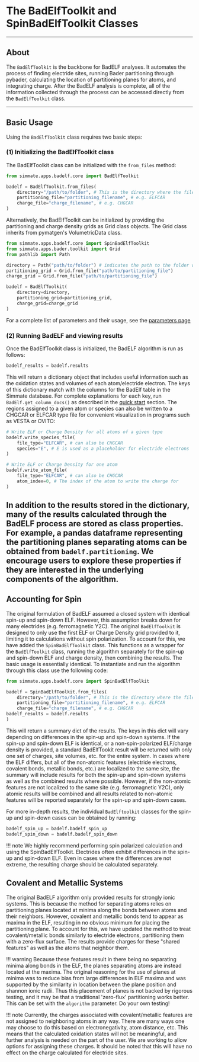 
# The BadElfToolkit and SpinBadElfToolkit Classes

--------------------------------------------------------------------------------

## About

The `BadElfToolkit` is the backbone for BadELF analyses. It automates the process of finding electride sites, running Bader partitioning through pybader, calculating the location of partitioning planes for atoms, and integrating charge. After the BadELF analysis is complete, all of the information collected through the process can be accessed directly from the `BadElfToolkit` class.

--------------------------------------------------------------------------------

## Basic Usage

Using the `BadElfToolkit` class requires two basic steps:

### (1) Initializing the BadElfToolkit class

The BadElfToolkit class can be initialized with the `from_files` method:
``` python
from simmate.apps.badelf.core import BadElfToolkit

badelf = BadElfToolkit.from_files(
    directory="/path/to/folder", # This is the directory where the files are located as well as the directory where BadELF will run
    partitioning_file="partitioning_filename", # e.g. ELFCAR
    charge_file="charge_filename", # e.g. CHGCAR
)
```

Alternatively, the BadElfToolkit can be initialized by providing the partitioning and charge density grids as Grid class objects. The Grid class inherits from pymatgen's VolumetricData class. 

``` python
from simmate.apps.badelf.core import SpinBadElfToolkit
from simmate.apps.bader.toolkit import Grid
from pathlib import Path

directory = Path("path/to/folder") # indicates the path to the folder where BadELF should run
partitioning_grid = Grid.from_file("path/to/partitioning_file")
charge_grid = Grid.from_file("path/to/partitioning_file")

badelf = BadElfToolkit(
    directory=directory,
    partitioning_grid=partitioning_grid,
    charge_grid=charge_grid        
)
```

For a complete list of parameters and their usage, see the [parameters page](../parameters.md)

### (2) Running BadELF and viewing results

Once the BadElfToolkit class is initialized, the BadELF algorithm is run as follows:

``` python
badelf_results = badelf.results
```

This will return a dictionary object that includes useful information such as the oxidation states and volumes of each atom/electride electron. The keys of this dictionary match with the columns for the BadElf table in the Simmate database. For complete explanations for each key, run `BadElf.get_column_docs()` as described in the [quick start](../quick_start.md) section. The regions assigned to a given atom or species can also be written to a CHGCAR or ELFCAR type file for convenient visualization in programs such as VESTA or OVITO:

```python
# Write ELF or Charge Density for all atoms of a given type
badelf.write_species_file(
    file_type="ELFCAR", # can also be CHGCAR
    species="E", # E is used as a placeholder for electride electrons
)

# Write ELF or Charge Density for one atom
badelf.write_atom_file(
    file_type="ELFCAR", # can also be CHGCAR
    atom_index=0, # The index of the atom to write the charge for
)
```

In addition to the results stored in the dictionary, many of the results calculated through the BadELF process are stored as class properties. For example, a pandas dataframe representing the partitioning planes separating atoms can be obtained from `badelf.partitioning`. We encourage users to explore these properties if they are interested in the underlying components of the algorithm.
--------------------------------------------------------------------------------

## Accounting for Spin

The original formulation of BadELF assumed a closed system with identical spin-up and spin-down ELF. However, this assumption breaks down for many electrides (e.g. ferromagnetic Y2C). The original `BadElfToolkit` is designed to only use the first ELF or Charge Density grid provided to it, limiting it to calculations without spin polarization. To account for this, we have added the `SpinBadElfToolkit` class. This functions as a wrapper for the `BadElfToolkit` class, running the algorithm separately for the spin-up and spin-down ELF and charge density, then combining the results. The basic usage is essentially identical. To instantiate and run the algorithm through this class use the following code:

``` python
from simmate.apps.badelf.core import SpinBadElfToolkit

badelf = SpinBadElfToolkit.from_files(
    directory="/path/to/folder", # This is the directory where the files are located as well as the directory where BadELF will run
    partitioning_file="partitioning_filename", # e.g. ELFCAR
    charge_file="charge_filename", # e.g. CHGCAR
badelf_results = badelf.results
)
```

This will return a summary dict of the results. The keys in this dict will vary depending on differences in the spin-up and spin-down systems. If the spin-up and spin-down ELF is identical, or a non-spin-polarized ELF/charge density is provided, a standard BadElfTookit result will be returned with only one set of charges, site volumes, etc. for the entire system. In cases where the ELF differs, but all of the non-atomic features (electride electrons, covalent bonds, metallic bonds, etc.) are localized to the same site, the summary will include results for both the spin-up and spin-down systems as well as the combined results where possible. However, if the non-atomic features are not localized to the same site (e.g. ferromagnetic Y2C), only atomic results will be combined and all results related to non-atomic features will be reported separately for the spin-up and spin-down cases.

For more in-depth results, the individual `BadElftoolkit` classes for the spin-up and spin-down cases can be obtained by running:

``` python
badelf_spin_up = badelf.badelf_spin_up
badelf_spin_down = badelf.badelf_spin_down
```

!!! note
    We highly recommend performing spin polarized calculation and using the SpinBadElfToolkit. Electrides often exhibit differences in the spin-up and spin-down ELF. Even in cases where the differences are not extreme, the resulting charge should be calculated separately.

## Covalent and Metallic Systems

The original BadELF algorithm only provided results for strongly ionic systems. This is because the method for separating atoms relies on partitioning planes located at minima along the bonds between atoms and their neighbors. However, covalent and metallic bonds tend to appear as maxima in the ELF, resulting in no obvious minimum for placing the partitioning plane. To account for this, we have updated the method to treat covalent/metallic bonds similarly to electride electrons, partitioning them with a zero-flux surface. The results provide charges for these "shared features" as well as the atoms that neighbor them.

!!! warning
    Because these features result in there being no separating minima along bonds in the ELF, the planes separating atoms are instead located at the maxima. The original reasoning for the use of planes at minima was to reduce bias from large differences in ELF maxima and was supported by the similarity in location between the plane position and shannon ionic radii. Thus this placement of planes is not backed by rigorous testing, and it may be that a traditional 'zero-flux' partitioning works better. This can be set with the `algorithm` parameter. Do your own testing!

!!! note
    Currently, the charges associated with covalent/metallic features are not assigned to neighboring atoms in any way. There are many ways one may choose to do this based on electronegativity, atom distance, etc. This means that the calculated oxidation states will not be meaningful, and further analysis is needed on the part of the user. We are working to allow options for assigning these charges. It should be noted that this will have no effect on the charge calculated for electride sites.